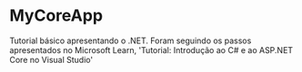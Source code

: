 # MyCoreApp
Tutorial básico apresentando o .NET. Foram seguindo os passos apresentados no Microsoft Learn, 'Tutorial: Introdução ao C# e ao ASP.NET Core no Visual Studio'
